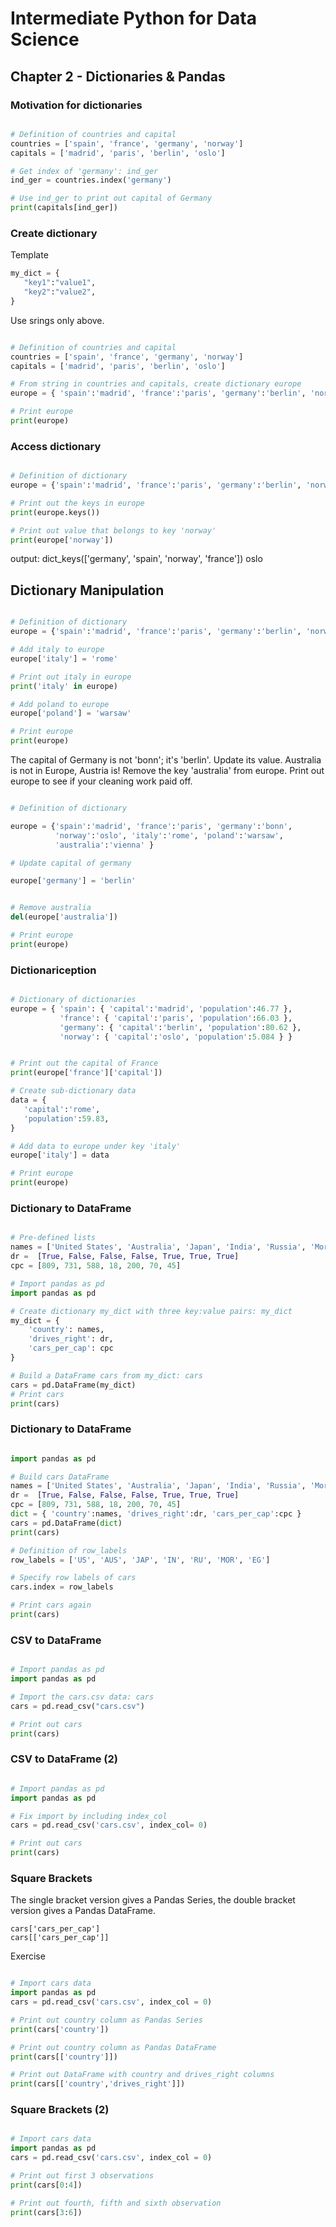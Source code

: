 # Intermediate Python for Data Science

## Chapter 2 - Dictionaries & Pandas

### Motivation for dictionaries


```python

# Definition of countries and capital
countries = ['spain', 'france', 'germany', 'norway']
capitals = ['madrid', 'paris', 'berlin', 'oslo']

# Get index of 'germany': ind_ger
ind_ger = countries.index('germany')

# Use ind_ger to print out capital of Germany
print(capitals[ind_ger])

```

### Create dictionary

Template

```python
my_dict = {
   "key1":"value1",
   "key2":"value2",
}
```
Use srings only above.

```python

# Definition of countries and capital
countries = ['spain', 'france', 'germany', 'norway']
capitals = ['madrid', 'paris', 'berlin', 'oslo']

# From string in countries and capitals, create dictionary europe
europe = { 'spain':'madrid', 'france':'paris', 'germany':'berlin', 'norway':'oslo' }

# Print europe
print(europe)

```

### Access dictionary

```python

# Definition of dictionary
europe = {'spain':'madrid', 'france':'paris', 'germany':'berlin', 'norway':'oslo' }

# Print out the keys in europe
print(europe.keys())

# Print out value that belongs to key 'norway'
print(europe['norway'])

```

output:
    dict_keys(['germany', 'spain', 'norway', 'france'])
    oslo


## Dictionary Manipulation

```python

# Definition of dictionary
europe = {'spain':'madrid', 'france':'paris', 'germany':'berlin', 'norway':'oslo' }

# Add italy to europe
europe['italy'] = 'rome'

# Print out italy in europe
print('italy' in europe)

# Add poland to europe
europe['poland'] = 'warsaw'

# Print europe
print(europe)

```

The capital of Germany is not 'bonn'; it's 'berlin'. Update its value.
Australia is not in Europe, Austria is! Remove the key 'australia' from europe.
Print out europe to see if your cleaning work paid off.

```python

# Definition of dictionary

europe = {'spain':'madrid', 'france':'paris', 'germany':'bonn',
          'norway':'oslo', 'italy':'rome', 'poland':'warsaw',
          'australia':'vienna' }

# Update capital of germany

europe['germany'] = 'berlin'


# Remove australia
del(europe['australia'])

# Print europe
print(europe)

```

### Dictionariception

```python

# Dictionary of dictionaries
europe = { 'spain': { 'capital':'madrid', 'population':46.77 },
           'france': { 'capital':'paris', 'population':66.03 },
           'germany': { 'capital':'berlin', 'population':80.62 },
           'norway': { 'capital':'oslo', 'population':5.084 } }


# Print out the capital of France
print(europe['france']['capital'])

# Create sub-dictionary data
data = {
   'capital':'rome',
   'population':59.83,
}

# Add data to europe under key 'italy'
europe['italy'] = data

# Print europe
print(europe)

```

### Dictionary to DataFrame

```python

# Pre-defined lists
names = ['United States', 'Australia', 'Japan', 'India', 'Russia', 'Morocco', 'Egypt']
dr =  [True, False, False, False, True, True, True]
cpc = [809, 731, 588, 18, 200, 70, 45]

# Import pandas as pd
import pandas as pd

# Create dictionary my_dict with three key:value pairs: my_dict
my_dict = {
    'country': names,
    'drives_right': dr,
    'cars_per_cap': cpc
}

# Build a DataFrame cars from my_dict: cars
cars = pd.DataFrame(my_dict)
# Print cars
print(cars)

```

### Dictionary to DataFrame


```python

import pandas as pd

# Build cars DataFrame
names = ['United States', 'Australia', 'Japan', 'India', 'Russia', 'Morocco', 'Egypt']
dr =  [True, False, False, False, True, True, True]
cpc = [809, 731, 588, 18, 200, 70, 45]
dict = { 'country':names, 'drives_right':dr, 'cars_per_cap':cpc }
cars = pd.DataFrame(dict)
print(cars)

# Definition of row_labels
row_labels = ['US', 'AUS', 'JAP', 'IN', 'RU', 'MOR', 'EG']

# Specify row labels of cars
cars.index = row_labels

# Print cars again
print(cars)

```

### CSV to DataFrame

```python

# Import pandas as pd
import pandas as pd

# Import the cars.csv data: cars
cars = pd.read_csv("cars.csv")

# Print out cars
print(cars)

```

### CSV to DataFrame (2)

```python

# Import pandas as pd
import pandas as pd

# Fix import by including index_col
cars = pd.read_csv('cars.csv', index_col= 0)

# Print out cars
print(cars)

```

### Square Brackets

The single bracket version gives a Pandas Series, 
the double bracket version gives a Pandas DataFrame.


```
cars['cars_per_cap']
cars[['cars_per_cap']]

```

Exercise

```python

# Import cars data
import pandas as pd
cars = pd.read_csv('cars.csv', index_col = 0)

# Print out country column as Pandas Series
print(cars['country'])

# Print out country column as Pandas DataFrame
print(cars[['country']])

# Print out DataFrame with country and drives_right columns
print(cars[['country','drives_right']])

```

### Square Brackets (2)

```python

# Import cars data
import pandas as pd
cars = pd.read_csv('cars.csv', index_col = 0)

# Print out first 3 observations
print(cars[0:4])

# Print out fourth, fifth and sixth observation
print(cars[3:6])

```



